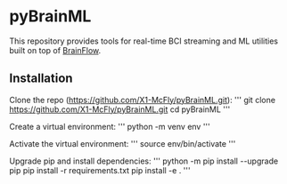 # pyBrainML

This repository provides tools for real-time BCI streaming and ML utilities built on top of [BrainFlow](https://brainflow.org/).

## Installation
Clone the repo (https://github.com/X1-McFly/pyBrainML.git):
'''
git clone https://github.com/X1-McFly/pyBrainML.git
cd pyBrainML
'''

Create a virtual environment:
'''
python -m venv env
'''

Activate the virtual environment:
'''
source env/bin/activate <!-- On Windows use `env\Scripts\activate` -->
'''

Upgrade pip and install dependencies:
'''
python -m pip install --upgrade pip
pip install -r requirements.txt
pip install -e .
'''